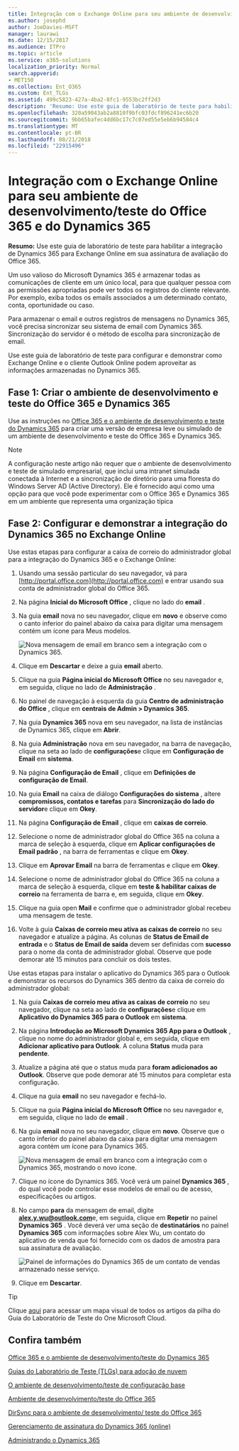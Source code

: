 ```yaml
---
title: Integração com o Exchange Online para seu ambiente de desenvolvimento/teste do Office 365 e do Dynamics 365
ms.author: josephd
author: JoeDavies-MSFT
manager: laurawi
ms.date: 12/15/2017
ms.audience: ITPro
ms.topic: article
ms.service: o365-solutions
localization_priority: Normal
search.appverid:
- MET150
ms.collection: Ent_O365
ms.custom: Ent_TLGs
ms.assetid: 499c5823-427a-4ba2-8fc1-9553bc2ff2d3
description: 'Resumo: Use este guia de laboratório de teste para habilitar a integração de Dynamics 365 para Exchange Online em sua assinatura de avaliação do Office 365.'
ms.openlocfilehash: 320a59043ab2a8810f9bfc03fdcf896241ec6b20
ms.sourcegitcommit: 9bb65bafec4dd6bc17c7c07ed55e5eb6b94584c4
ms.translationtype: MT
ms.contentlocale: pt-BR
ms.lasthandoff: 08/21/2018
ms.locfileid: "22915496"
---
```

# <a name="exchange-online-integration-for-your-office-365-and-dynamics-365-devtest-environment"></a>Integração com o Exchange Online para seu ambiente de desenvolvimento/teste do Office 365 e do Dynamics 365

 **Resumo:** Use este guia de laboratório de teste para habilitar a integração de Dynamics 365 para Exchange Online em sua assinatura de avaliação do Office 365.
  
Um uso valioso do Microsoft Dynamics 365 é armazenar todas as comunicações de cliente em um único local, para que qualquer pessoa com as permissões apropriadas pode ver todos os registros do cliente relevante. Por exemplo, exiba todos os emails associados a um determinado contato, conta, oportunidade ou caso.
  
Para armazenar o email e outros registros de mensagens no Dynamics 365, você precisa sincronizar seu sistema de email com Dynamics 365. Sincronização do servidor é o método de escolha para sincronização de email.
  
Use este guia de laboratório de teste para configurar e demonstrar como Exchange Online e o cliente Outlook Online podem aproveitar as informações armazenadas no Dynamics 365. 
  
## <a name="phase-1-build-out-the-office-365-and-dynamics-365-devtest-environment"></a>Fase 1: Criar o ambiente de desenvolvimento e teste do Office 365 e Dynamics 365

Use as instruções no [Office 365 e o ambiente de desenvolvimento e teste do Dynamics 365](office-365-and-dynamics-365-dev-test-environment.md) para criar uma versão de empresa leve ou simulado de um ambiente de desenvolvimento e teste do Office 365 e Dynamics 365.
  
> [!NOTE]
> A configuração neste artigo não requer que o ambiente de desenvolvimento e teste de simulado empresarial, que inclui uma intranet simulada conectada à Internet e a sincronização de diretório para uma floresta do Windows Server AD (Active Directory). Ele é fornecido aqui como uma opção para que você pode experimentar com o Office 365 e Dynamics 365 em um ambiente que representa uma organização típica 
  
## <a name="phase-2-configure-and-demonstrate-dynamics-365-integration-in-exchange-online"></a>Fase 2: Configurar e demonstrar a integração do Dynamics 365 no Exchange Online

Use estas etapas para configurar a caixa de correio do administrador global para a integração do Dynamics 365 e o Exchange Online:
  
1. Usando uma sessão particular do seu navegador, vá para [http://portal.office.com](http://portal.office.com) e entrar usando sua conta de administrador global do Office 365.
    
2. Na página **Inicial do Microsoft Office** , clique no lado do **email** .
    
3. Na guia **email** nova no seu navegador, clique em **novo** e observe como o canto inferior do painel abaixo da caixa para digitar uma mensagem contém um ícone para Meus modelos.
    
     ![Nova mensagem de email em branco sem a integração com o Dynamics 365.](media/879b54fd-a68f-4581-9f89-d5050df6f4de.png)
  
4. Clique em **Descartar** e deixe a guia **email** aberto.
    
5. Clique na guia **Página inicial do Microsoft Office** no seu navegador e, em seguida, clique no lado de **Administração** .
    
6. No painel de navegação à esquerda da guia **Centro de administração do Office** , clique em **centrais de Admin > Dynamics 365**.
    
7. Na guia **Dynamics 365** nova em seu navegador, na lista de instâncias de Dynamics 365, clique em **Abrir**.
    
8. Na guia **Administração** nova em seu navegador, na barra de navegação, clique na seta ao lado de **configurações**e clique em **Configuração de Email** em **sistema**.
    
9.  Na página **Configuração de Email** , clique em **Definições de configuração de Email**.
    
10. Na guia **Email** na caixa de diálogo **Configurações do sistema** , altere **compromissos, contatos e tarefas** para **Sincronização do lado do servidor**e clique em **Okey**.
    
11. Na página **Configuração de Email** , clique em **caixas de correio**.
    
12. Selecione o nome de administrador global do Office 365 na coluna a marca de seleção à esquerda, clique em **Aplicar configurações de Email padrão** , na barra de ferramentas e clique em **Okey**.
    
13. Clique em **Aprovar Email** na barra de ferramentas e clique em **Okey**.
    
14. Selecione o nome de administrador global do Office 365 na coluna a marca de seleção à esquerda, clique em **teste &amp; habilitar caixas de correio** na ferramenta de barra e, em seguida, clique em **Okey**.
    
15. Clique na guia open **Mail** e confirme que o administrador global recebeu uma mensagem de teste.
    
16. Volte à guia **Caixas de correio meu ativa as caixas de correio** no seu navegador e atualize a página. As colunas de **Status de Email de entrada** e o **Status de Email de saída** devem ser definidas com **sucesso** para o nome da conta de administrador global. Observe que pode demorar até 15 minutos para concluir os dois testes.
    
Use estas etapas para instalar o aplicativo do Dynamics 365 para o Outlook e demonstrar os recursos do Dynamics 365 dentro da caixa de correio do administrador global:
  
1. Na guia **Caixas de correio meu ativa as caixas de correio** no seu navegador, clique na seta ao lado de **configurações**e clique em **Aplicativo do Dynamics 365 para o Outlook** em **sistema**.
    
2. Na página **Introdução ao Microsoft Dynamics 365 App para o Outlook** , clique no nome do administrador global e, em seguida, clique em **Adicionar aplicativo para Outlook**. A coluna **Status** muda para **pendente**.
    
3. Atualize a página até que o status muda para **foram adicionados ao Outlook**. Observe que pode demorar até 15 minutos para completar esta configuração.
    
4. Clique na guia **email** no seu navegador e fechá-lo.
    
5. Clique na guia **Página inicial do Microsoft Office** no seu navegador e, em seguida, clique no lado de **email** .
    
6. Na guia **email** nova no seu navegador, clique em **novo**. Observe que o canto inferior do painel abaixo da caixa para digitar uma mensagem agora contém um ícone para Dynamics 365.
    
     ![Nova mensagem de email em branco com a integração com o Dynamics 365, mostrando o novo ícone.](media/ecb822e1-45fe-4481-99a1-294317d1d2de.png)
  
7. Clique no ícone do Dynamics 365. Você verá um painel **Dynamics 365** , do qual você pode controlar esse modelos de email ou de acesso, especificações ou artigos.
    
8. No campo **para** da mensagem de email, digite **alex.y.wu@outlook.com**e, em seguida, clique em **Repetir** no painel **Dynamics 365** . Você deverá ver uma seção de **destinatários** no painel **Dynamics 365** com informações sobre Alex Wu, um contato do aplicativo de venda que foi fornecido com os dados de amostra para sua assinatura de avaliação.
    
     ![Painel de informações do Dynamics 365 de um contato de vendas armazenado nesse serviço.](media/a010fa5f-3f1b-47d4-ab5e-d00d85a24a3f.png)
  
9. Clique em **Descartar**.

> [!TIP]
> Clique [aqui](http://aka.ms/catlgstack) para acessar um mapa visual de todos os artigos da pilha do Guia do Laboratório de Teste do One Microsoft Cloud.
    
## <a name="see-also"></a>Confira também

[Office 365 e o ambiente de desenvolvimento/teste do Dynamics 365](office-365-and-dynamics-365-dev-test-environment.md)
  
[Guias do Laboratório de Teste (TLGs) para adoção de nuvem](cloud-adoption-test-lab-guides-tlgs.md)
  
[O ambiente de desenvolvimento/teste de configuração base](base-configuration-dev-test-environment.md) 
  
[Ambiente de desenvolvimento/teste do Office 365](office-365-dev-test-environment.md)
  
[DirSync para o ambiente de desenvolvimento/ teste do Office 365](dirsync-for-your-office-365-dev-test-environment.md)

[Gerenciamento de assinatura do Dynamics 365 (online)](https://technet.microsoft.com/library/jj679903.aspx)
  
[Administrando o Dynamics 365](https://technet.microsoft.com/library/dn531101.aspx)


